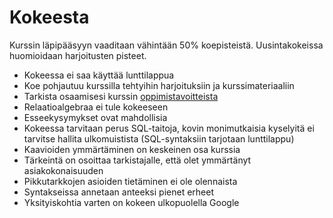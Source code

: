 Kokeesta
========

Kurssin läpipääsyyn vaaditaan vähintään 50% koepisteistä. Uusintakokeissa huomioidaan harjoitusten pisteet.

* Kokeessa ei saa käyttää lunttilappua
* Koe pohjautuu kurssilla tehtyihin harjoituksiin ja kurssimateriaaliin
* Tarkista osaamisesi kurssin [oppimistavoitteista](http://www.cs.helsinki.fi/courses/581328/matriisi/)
* Relaatioalgebraa ei tule kokeeseen
* Esseekysymykset ovat mahdollisia
* Kokeessa tarvitaan perus SQL-taitoja, kovin monimutkaisia kyselyitä ei tarvitse hallita ulkomuistista (SQL-syntaksiin tarjotaan lunttilappu)
* Kaavioiden ymmärtäminen on keskeinen osa kurssia
* Tärkeintä on osoittaa tarkistajalle, että olet ymmärtänyt asiakokonaisuuden
* Pikkutarkkojen asioiden tietäminen ei ole olennaista
* Syntakseissa annetaan anteeksi pienet erheet
* Yksityiskohtia varten on kokeen ulkopuolella Google
